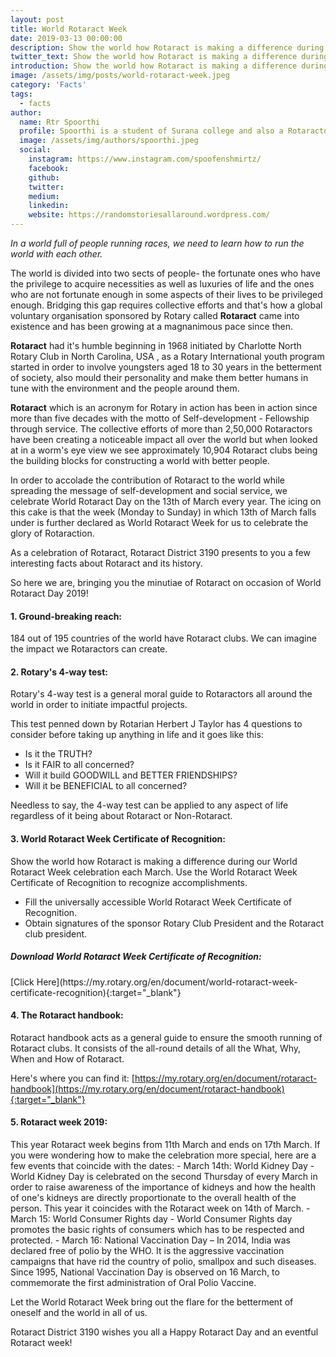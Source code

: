 ```yaml
---
layout: post
title: World Rotaract Week
date: 2019-03-13 00:00:00
description: Show the world how Rotaract is making a difference during our World Rotaract Week celebration each March.
twitter_text: Show the world how Rotaract is making a difference during our World Rotaract Week celebration each March.
introduction: Show the world how Rotaract is making a difference during our World Rotaract Week celebration each March.
image: /assets/img/posts/world-rotaract-week.jpeg
category: 'Facts'
tags:
  - facts 
author:
  name: Rtr Spoorthi
  profile: Spoorthi is a student of Surana college and also a Rotaractor from Rotaract club of Surana College. In between reading every novel she could get her hands on, she sometimes writes blogs. Known for her facepalm worthy puns and an unpredictable burst of energy especially when there's music playing in the background, she is currently cringing as she writes about herself.
  image: /assets/img/authors/spoorthi.jpeg
  social:
    instagram: https://www.instagram.com/spoofenshmirtz/ 
    facebook: 
    github: 
    twitter: 
    medium: 
    linkedin: 
    website: https://randomstoriesallaround.wordpress.com/
---
```


*In a world full of people running races, we need to learn how to run the world with each other.*

The world is divided into two sects of people- the fortunate ones who have the privilege to acquire necessities as well as luxuries of life and the ones who are not fortunate enough in some aspects of their lives to be privileged enough. 
Bridging this gap requires collective efforts and that's how a global voluntary organisation sponsored by Rotary called **Rotaract** came into existence and has been growing at a magnanimous pace since then.

**Rotaract** had it's humble beginning in 1968 initiated by Charlotte North Rotary Club in North Carolina,  USA , as a Rotary International youth program started in order to involve youngsters aged 18 to 30 years in the betterment of society, also mould their personality and make them better humans in tune with the environment and the people around them. 

**Rotaract** which is an acronym for Rotary in action has been in action since more than five decades with the motto of Self-development - Fellowship through service. The collective efforts of more than 2,50,000 Rotaractors have been creating a noticeable impact all over the world but when looked at in a worm's eye view we see approximately 10,904 Rotaract clubs being the building blocks for constructing a world with better people.

In order to accolade the contribution of Rotaract to the world while spreading the message of self-development and social service, we celebrate World Rotaract Day on the 13th of March every year. The icing on this cake is that the week (Monday to Sunday) in which 13th of March falls under is further declared as World Rotaract Week for us to celebrate the glory of Rotaraction.

As a celebration of Rotaract, Rotaract District 3190 presents to you a few interesting facts about Rotaract and its history.

So here we are, bringing you the minutiae of Rotaract on occasion of World Rotaract Day 2019!

<h4>1. Ground-breaking reach:</h4>
184 out of 195 countries of the world have Rotaract clubs. We can imagine the impact we Rotaractors can create.

<h4>2. Rotary's 4-way test:</h4>
Rotary's 4-way test is a general moral guide to Rotaractors all around the world in order to initiate impactful projects.

This test penned down by Rotarian Herbert J Taylor has 4 questions to consider before taking up anything in life and it goes like this:

- Is it the TRUTH?
- Is it FAIR to all concerned?
- Will it build GOODWILL and BETTER FRIENDSHIPS?
- Will it be BENEFICIAL to all concerned?

Needless to say, the 4-way test can be applied to any aspect of life regardless of it being about Rotaract or Non-Rotaract.

<h4>3. World Rotaract Week Certificate of Recognition:</h4>
Show the world how Rotaract is making a difference during our World Rotaract Week celebration each March. Use the World Rotaract Week Certificate of Recognition to recognize accomplishments.

- Fill the universally accessible World Rotaract Week Certificate of Recognition.
- Obtain signatures of the sponsor Rotary Club President and the Rotaract club president.

<h5>Download World Rotaract Week Certificate of Recognition:</h5> [Click Here](https://my.rotary.org/en/document/world-rotaract-week-certificate-recognition){:target="_blank"}

<h4>4. The Rotaract handbook:</h4> 
Rotaract handbook acts as a general guide to ensure the smooth running of Rotaract clubs. It consists of the all-round details of all the What, Why, When and How of Rotaract. 

Here's where you can find it: [https://my.rotary.org/en/document/rotaract-handbook](https://my.rotary.org/en/document/rotaract-handbook){:target="_blank"}

<h4>5. Rotaract week 2019:</h4> 
This year Rotaract week begins from 11th March and ends on 17th March.
If you were wondering how to make the celebration more special, here are a few events that coincide with the dates:  
- March 14th: World Kidney Day - World Kidney Day is celebrated on the second Thursday of every March in order to raise awareness of the importance of kidneys and how the health of one's kidneys are directly proportionate to the overall health of the person. This year it coincides with the Rotaract week on 14th of March. 
- March 15: World Consumer Rights day - World Consumer Rights day promotes the basic rights of consumers which has to be respected and protected.
- March 16: National Vaccination Day – In 2014, India was declared free of polio by the WHO. It is the aggressive vaccination campaigns that have rid the country of polio, smallpox and such diseases. Since 1995, National Vaccination Day is observed on 16 March, to commemorate the first administration of Oral Polio Vaccine.

Let the World Rotaract Week bring out the flare for the betterment of oneself and the world in all of us.

Rotaract District 3190 wishes you all a Happy Rotaract Day and an eventful Rotaract week!

